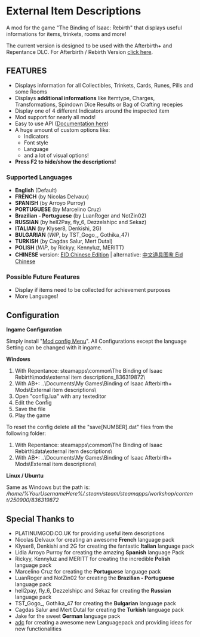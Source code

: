 # External Item Descriptions
A mod for the game "The Binding of Isaac: Rebirth" that displays useful informations for items, trinkets, rooms and more!

The current version is designed to be used with the Afterbirth+ and Repentance DLC.
For Afterbirth / Rebirth Version [click here](
https://moddingofisaac.com/mod/1079/external-item-descriptions).

## FEATURES
- Displays information for all Collectibles, Trinkets, Cards, Runes, Pills and some Rooms
- Displays **additional informations** like Itemtype, Charges, Transformations, Spindown Dice Results or Bag of Crafting recepies
- Display one of 4 different Indicators around the inspected item
- Mod support for nearly all mods!
- Easy to use API ([Documentation here](https://github.com/wofsauge/External-Item-Descriptions/wiki))
- A huge amount of custom options like:
    - Indicators
    - Font style
    - Language
    - and a lot of visual options!
- **Press F2 to hide/show the descriptions!**

### Supported Languages
- **English** (Default)
- **FRENCH** (by Nicolas Delvaux)
- **SPANISH** (by Arroyo Purroy)
- **PORTUGUESE** (by Marcelino Cruz)
- **Brazilian - Portuguese** (by LuanRoger and NotZin02)
- **RUSSIAN** (by hell2Pay, fly_6, Dezzelshipc and Sekaz)
- **ITALIAN** (by Klyser8, Denkishi, 2G)
- **BULGARIAN** (*WIP*, by TST_Gogo_, Gothika_47)
- **TURKISH** (by Cagdas Salur, Mert Dutal)
- **POLISH** (*WIP*, by Rickyy, Kennyluz, MERITT)
- **CHINESE** version: [EID Chinese Edition](https://steamcommunity.com/sharedfiles/filedetails/?id=1290363695) | alternative: [中文道具图鉴 Eid Chinese](https://steamcommunity.com/sharedfiles/filedetails/?id=848295251)



### Possible Future Features
- Display if items need to be collected for achievement purposes
- More Languages!

## Configuration
**Ingame Configuration**

Simply install &quot;[Mod config Menu](https://steamcommunity.com/sharedfiles/filedetails/?id=1603631350)&quot;. All Configurations except the language Setting can be changed with it ingame.

**Windows**
1. With Repentance: steamapps\common\The Binding of Isaac Rebirth\mods\external item descriptions_836319872\
1. With  AB+: ..\Documents\My Games\Binding of Isaac Afterbirth+ Mods\External item descriptions\
2. Open "config.lua" with any texteditor
3. Edit the Config
4. Save the file
5. Play the game

To reset the config delete all the "save[NUMBER].dat" files from the following folder: 
1. With Repentance: steamapps\common\The Binding of Isaac Rebirth\data\external item descriptions\
1. With  AB+: ..\Documents\My Games\Binding of Isaac Afterbirth+ Mods\External item descriptions\

**Linux / Ubuntu**

Same as Windows but the path is: */home/%YourUsernameHere%/.steam/steam/steamapps/workshop/content/250900/836319872*

## Special Thanks to
- PLATINUMGOD.CO.UK for providing useful item descriptions
- Nicolas Delvaux for creating an awesome **French** language pack
- Klyser8, Denkishi and 2G for creating the fantastic **Italian** language pack
- Lidia Arroyo Purroy for creating the amazing **Spanish** language Pack
- Rickyy, Kennyluz and MERITT for creating the incredible **Polish** language pack
- Marcelino Cruz for creating the **Portuguese** language pack
- LuanRoger and NotZin02 for creating the **Brazilian - Portuguese** language pack
- hell2pay, fly_6, Dezzelshipc and Sekaz for creating the **Russian** language pack
- TST_Gogo_, Gothika_47 for creating the **Bulgarian** language pack
- Cagdas Salur and Mert Dutal for creating the **Turkish** language pack
- Jake for the sweet **German** language pack
- [adc](https://steamcommunity.com/id/whytefang/) for creating a awesome new Languagepack and providing ideas for new functionalities
